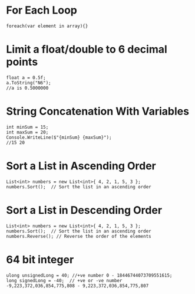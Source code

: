 # For Each Loop

```
foreach(var element in array){}
```

# Limit a float/double to 6 decimal points

```
float a = 0.5f;
a.ToString("N6");
//a is 0.5000000
```

# String Concatenation With Variables

```
int minSum = 15;
int maxSum = 20;
Console.WriteLine($"{minSum} {maxSum}");
//15 20
```

# Sort a List in Ascending Order

```
List<int> numbers = new List<int>{ 4, 2, 1, 5, 3 };
numbers.Sort();  // Sort the list in an ascending order
```

# Sort a List in Descending Order

```
List<int> numbers = new List<int>{ 4, 2, 1, 5, 3 };
numbers.Sort();  // Sort the list in an ascending order
numbers.Reverse(); // Reverse the order of the elements
```

# 64 bit integer

```
ulong unsignedLong = 40; //+ve number 0 - 18446744073709551615;
long signedLong = -40;  // +ve or -ve number -9,223,372,036,854,775,808 - 9,223,372,036,854,775,807
```
